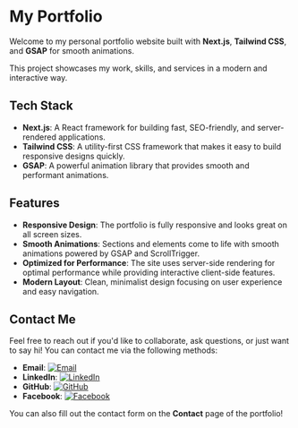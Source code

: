 # My Portfolio

Welcome to my personal portfolio website built with **Next.js**, **Tailwind CSS**, and **GSAP** for smooth animations.

This project showcases my work, skills, and services in a modern and interactive way.

## Tech Stack

- **Next.js**: A React framework for building fast, SEO-friendly, and server-rendered applications.
- **Tailwind CSS**: A utility-first CSS framework that makes it easy to build responsive designs quickly.
- **GSAP**: A powerful animation library that provides smooth and performant animations.

## Features

- **Responsive Design**: The portfolio is fully responsive and looks great on all screen sizes.
- **Smooth Animations**: Sections and elements come to life with smooth animations powered by GSAP and ScrollTrigger.
- **Optimized for Performance**: The site uses server-side rendering for optimal performance while providing interactive client-side features.
- **Modern Layout**: Clean, minimalist design focusing on user experience and easy navigation.

## Contact Me

Feel free to reach out if you'd like to collaborate, ask questions, or just want to say hi! You can contact me via the following methods:

- **Email**: [![Email](https://img.shields.io/badge/-Email-blue?style=flat&logo=gmail)](mailto:muhammad888xyz@gmail.com)
- **LinkedIn**: [![LinkedIn](https://img.shields.io/badge/-LinkedIn-blue?style=flat&logo=linkedin)](https://www.linkedin.com/in/muhammad-farooq-developer/)
- **GitHub**: [![GitHub](https://img.shields.io/badge/-GitHub-black?style=flat&logo=github)](https://github.com/Muhammad-Fraooq)
- **Facebook**: [![Facebook](https://img.shields.io/badge/-Facebook-3b5998?style=flat&logo=facebook)](https://www.facebook.com/profile.php?id=61557075680613&mibextid=ZbWKwL)

You can also fill out the contact form on the **Contact** page of the portfolio!
